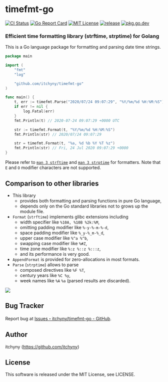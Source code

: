 # timefmt-go
[![CI Status](https://github.com/itchyny/timefmt-go/workflows/CI/badge.svg)](https://github.com/itchyny/timefmt-go/actions)
[![Go Report Card](https://goreportcard.com/badge/github.com/itchyny/timefmt-go)](https://goreportcard.com/report/github.com/itchyny/timefmt-go)
[![MIT License](http://img.shields.io/badge/license-MIT-blue.svg)](https://github.com/itchyny/timefmt-go/blob/master/LICENSE)
[![release](https://img.shields.io/github/release/itchyny/timefmt-go/all.svg)](https://github.com/itchyny/timefmt-go/releases)
[![pkg.go.dev](https://pkg.go.dev/badge/github.com/itchyny/timefmt-go)](https://pkg.go.dev/github.com/itchyny/timefmt-go)

### Efficient time formatting library (strftime, strptime) for Golang
This is a Go language package for formatting and parsing date time strings.

```go
package main

import (
	"fmt"
	"log"

	"github.com/itchyny/timefmt-go"
)

func main() {
	t, err := timefmt.Parse("2020/07/24 09:07:29", "%Y/%m/%d %H:%M:%S")
	if err != nil {
		log.Fatal(err)
	}
	fmt.Println(t) // 2020-07-24 09:07:29 +0000 UTC

	str := timefmt.Format(t, "%Y/%m/%d %H:%M:%S")
	fmt.Println(str) // 2020/07/24 09:07:29

	str = timefmt.Format(t, "%a, %d %b %Y %T %z")
	fmt.Println(str) // Fri, 24 Jul 2020 09:07:29 +0000
}
```

Please refer to [`man 3 strftime`](https://linux.die.net/man/3/strftime) and
[`man 3 strptime`](https://linux.die.net/man/3/strptime) for formatters.
Note that `E` and `O` modifier characters are not supported.

## Comparison to other libraries
- This library
  - provides both formatting and parsing functions in pure Go language,
  - depends only on the Go standard libraries not to grows up the module file.
- `Format` (`strftime`) implements glibc extensions including
  - width specifier like `%10A, %10B %2k:%M`,
  - omitting padding modifier like `%-y-%-m-%-d`,
  - space padding modifier like `%_y-%_m-%_d`,
  - upper case modifier like `%^a %^b`,
  - swapping case modifier like `%#Z`,
  - time zone modifier like `%:z %::z %:::z`,
  - and its performance is very good.
- `AppendFormat` is provided for zero-allocations in most formats.
- `Parse` (`strptime`) allows to parse
  - composed directives like `%F %T`,
  - century years like `%C %y`,
  - week names like `%A` `%a` (parsed results are discarded).

![](https://user-images.githubusercontent.com/375258/88606920-de475c80-d0b8-11ea-8d40-cbfee9e35c2e.jpg)

## Bug Tracker
Report bug at [Issues・itchyny/timefmt-go - GitHub](https://github.com/itchyny/timefmt-go/issues).

## Author
itchyny (https://github.com/itchyny)

## License
This software is released under the MIT License, see LICENSE.
